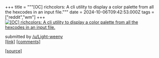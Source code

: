 +++
title = """[OC] richcolors: A cli utility to display a color palette from all the hexcodes in an input file."""
date = 2024-10-06T09:42:53.000Z
tags = ["reddit","wm"]
+++
[![[OC] richcolors: A cli utility to display a color palette from all the hexcodes in an input file.](https://preview.redd.it/ekkzl76vw3td1.png?width=640&crop=smart&auto=webp&s=e599bbf41ad89518c764fb83a8dc3ba5e41c5bbe "[OC] richcolors: A cli utility to display a color palette from all the hexcodes in an input file.")](https://www.reddit.com/r/unixporn/comments/1fxcw9h/oc_richcolors_a_cli_utility_to_display_a_color/)

submitted by [/u/Light-weeny](https://www.reddit.com/user/Light-weeny)  
[\[link\]](https://i.redd.it/ekkzl76vw3td1.png) [\[comments\]](https://www.reddit.com/r/unixporn/comments/1fxcw9h/oc_richcolors_a_cli_utility_to_display_a_color/)

[[source]](https://www.reddit.com/r/unixporn/comments/1fxcw9h/oc_richcolors_a_cli_utility_to_display_a_color/)
